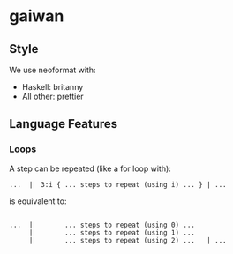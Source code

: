 # gaiwan


## Style

We use neoformat with:

- Haskell:  britanny
- All other: prettier


## Language Features

### Loops

A step can be repeated (like a for loop with):

```
...  |  3:i { ... steps to repeat (using i) ... } | ...
```

is equivalent to:

```

...  |        ... steps to repeat (using 0) ...
     |        ... steps to repeat (using 1) ...
     |        ... steps to repeat (using 2) ...   | ...
```
